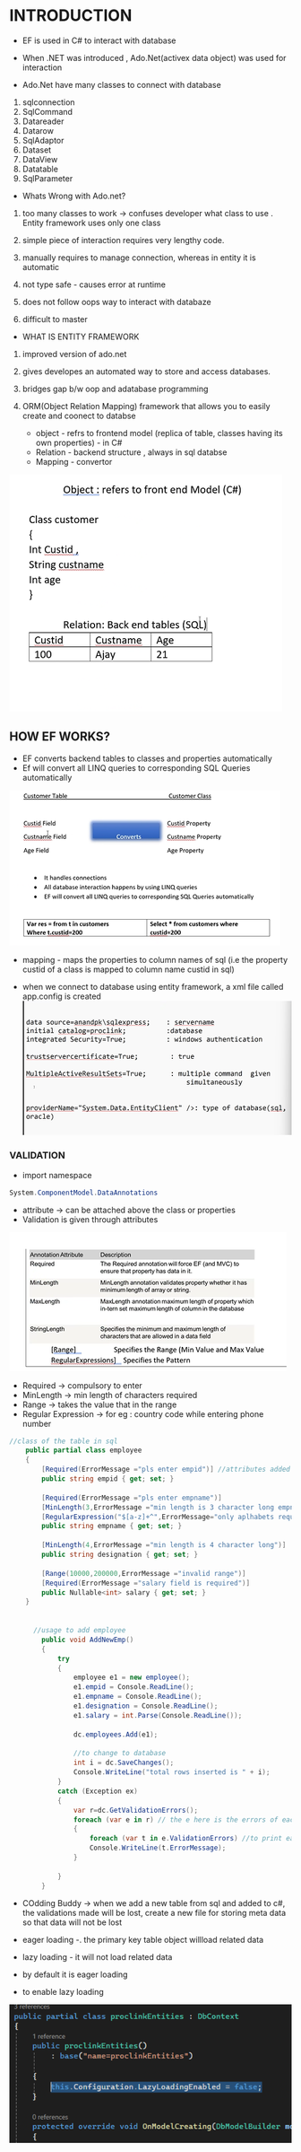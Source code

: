 # INTRODUCTION

- EF is used in C# to interact with database
 
 - When .NET was introduced , Ado.Net(activex data object) was used for interaction

 - Ado.Net have many classes to connect with database
 1. sqlconnection
 2. SqlCommand
 3. Datareader
 4. Datarow
 5. SqlAdaptor
 6. Dataset
 7. DataView
 8. Datatable
 9. SqlParameter

 - Whats Wrong with Ado.net?
 1. too many classes to work -> confuses developer what class to use . Entity framework uses only one class

 2. simple piece of interaction requires very lengthy code.

 3. manually requires to manage connection, whereas in entity it is automatic

 4. not type safe - causes error at runtime

 5. does not follow oops way to interact with databaze

6. difficult to master



- WHAT IS ENTITY FRAMEWORK

1. improved version of ado.net
2. gives developes an automated way to store and access databases.
3. bridges gap b/w oop and adatabase programming
4. ORM(Object Relation Mapping) framework that allows you to easily create and coonect to databse

     - object - refrs to frontend model (replica of table, classes having its own properties) - in C#
     - Relation - backend structure , always in sql databse
     - Mapping - convertor

![alt text](image-56.png)



## HOW EF WORKS?

- EF converts backend tables to classes and properties automatically
- Ef will convert all LINQ queries to corresponding SQL Queries automatically

![alt text](image-57.png)

- mapping - maps the properties to column names of sql (i.e the property custid of a class is mapped to column name custid in sql)

- when we connect to database using entity framework, a xml file called app.config is created
![alt text](image-58.png)


### VALIDATION 

- import namespace 
```c#
System.ComponentModel.DataAnnotations
```

- attribute -> can be attached above the class or properties
- Validation is given through attributes

![alt text](image-59.png)

- Required -> compulsory to enter
- MinLength -> min length of characters required
- Range -> takes the value that in the range
- Regular Expression -> for eg : country code while entering phone number


```c#
//class of the table in sql
    public partial class employee
    {
        [Required(ErrorMessage ="pls enter empid")] //attributes added above property
        public string empid { get; set; }

        [Required(ErrorMessage ="pls enter empname")]
        [MinLength(3,ErrorMessage ="min length is 3 character long empname")]
        [RegularExpression("$[a-z]+^",ErrorMessage="only aplhabets required")]
        public string empname { get; set; }

        [MinLength(4,ErrorMessage ="min length is 4 character long")]
        public string designation { get; set; }

        [Range(10000,200000,ErrorMessage ="invalid range")]
        [Required(ErrorMessage ="salary field is required")]
        public Nullable<int> salary { get; set; }
    }


      //usage to add employee
        public void AddNewEmp()
        {
            try
            {
                employee e1 = new employee();
                e1.empid = Console.ReadLine();
                e1.empname = Console.ReadLine();
                e1.designation = Console.ReadLine();
                e1.salary = int.Parse(Console.ReadLine());

                dc.employees.Add(e1);

                //to change to database
                int i = dc.SaveChanges();
                Console.WriteLine("total rows inserted is " + i);
            }
            catch (Exception ex)
            {
                var r=dc.GetValidationErrors();
                foreach (var e in r) // the e here is the errors of each field
                {
                    foreach (var t in e.ValidationErrors) //to print each error of the field
                    Console.WriteLine(t.ErrorMessage);
                }

            }
        }

```

- COdding Buddy -> when we add a new table from sql and added to c#, the validations made will be lost, create a new file for storing meta data so that data will not be lost


- eager loading -. the primary key table object willload related data
-  lazy loading - it will not load related data
- by default it is eager loading
- to enable lazy loading

![alt text](image-60.png)






